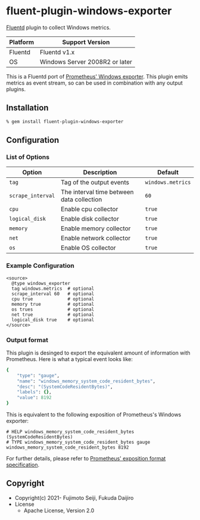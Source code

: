 # fluent-plugin-windows-exporter

[Fluentd](https://fluentd.org/) plugin to collect Windows metrics.

 | Platform | Support Version       |
 | -------- | --------------------- |
 | Fluentd  | Fluentd v1.x          |
 | OS       | Windows Server 2008R2 or later |

This is a Fluentd port of [Prometheus' Windows exporter](https://github.com/prometheus-community/windows_exporter).
This plugin emits metrics as event stream, so can be used in combination with any output plugins.

## Installation

```sh
% gem install fluent-plugin-windows-exporter
```

## Configuration

### List of Options

| Option           | Description              | Default           |
| ---------------- | ------------------------ | ----------------- |
| `tag`            | Tag of the output events | `windows.metrics` |
| `scrape_interval`| The interval time between data collection | `60` |
| `cpu`            | Enable cpu collector     | `true` |
| `logical_disk`   | Enable disk collector    | `true` |
| `memory`         | Enable memory collector  | `true` |
| `net`            | Enable network collector | `true` |
| `os`             | Enable OS collector      | `true` |

### Example Configuration

```
<source>
  @type windows_exporter
  tag windows.metrics  # optional
  scrape_interval 60   # optional
  cpu true             # optional
  memory true          # optional
  os trues             # optional
  net true             # optional
  logical_disk true    # optional
</source>
```

### Output format

This plugin is desinged to export the equivalent amount of information with Prometheus.
Here is what a typical event looks like:

```ruby
{
    "type": "gauge",
    "name": "windows_memory_system_code_resident_bytes",
    "desc": "(SystemCodeResidentBytes)",
    "labels": {},
    "value": 8192
}
```

This is equivalent to the following exposition of Prometheus's Windows exporter:

```
# HELP windows_memory_system_code_resident_bytes (SystemCodeResidentBytes)
# TYPE windows_memory_system_code_resident_bytes gauge
windows_memory_system_code_resident_bytes 8192
```

For further details, please refer to [Prometheus' exposition format specification](https://github.com/prometheus/docs/blob/main/content/docs/instrumenting/exposition_formats.md).

## Copyright

* Copyright(c) 2021- Fujimoto Seiji, Fukuda Daijiro
* License
  * Apache License, Version 2.0
